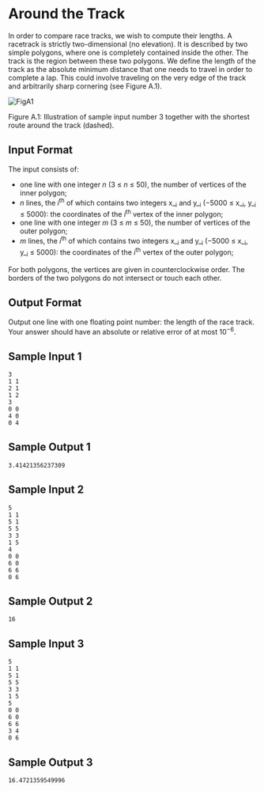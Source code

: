 # Around the Track

In order to compare race tracks, we wish to compute their lengths. A racetrack is strictly two-dimensional (no elevation). It is described by two simple polygons, where one is completely contained inside the other. The track is the region between these two polygons. We define the length of the track as the absolute minimum distance that one needs to travel in order to complete a lap. This could involve traveling on the very edge of the track and arbitrarily sharp cornering (see Figure A.1).

![FigA1](https://s3.amazonaws.com/hr-challenge-images/0/1448834023-23201b5337-a0.png "Figure A1")

Figure A.1: Illustration of sample input number 3 together with the shortest route around the track (dashed).

## Input Format

The input consists of:

* one line with one integer _n_ (3 ≤ _n_ ≤ 50), the number of vertices of the inner polygon;
* _n_ lines, the _i_<sup>th</sup> of which contains two integers x_<sub>i</sub> and y_<sub>i</sub> (−5000 ≤ x_<sub>i</sub>, y_<sub>i</sub> ≤ 5000): the coordinates of the _i_<sup>th</sup> vertex of the inner polygon;
* one line with one integer _m_ (3 ≤ _m_ ≤ 50), the number of vertices of the outer polygon;
* _m_ lines, the _i_<sup>th</sup> of which contains two integers x_<sub>i</sub> and y_<sub>i</sub> (−5000 ≤ x_<sub>i</sub>, y_<sub>i</sub> ≤ 5000): the coordinates of the _i_<sup>th</sup> vertex of the outer polygon;

For both polygons, the vertices are given in counterclockwise order. The borders of the two polygons do not intersect or touch each other.

## Output Format

Output one line with one floating point number: the length of the race track. Your answer should have an absolute or relative error of at most 10<sup>−6</sup>.

## Sample Input 1

    3
	1 1
	2 1
	1 2
	3
	0 0
	4 0
	0 4

## Sample Output 1

    3.41421356237309

## Sample Input 2

    5
	1 1
	5 1
	5 5
	3 3
	1 5
	4
	0 0
	6 0
	6 6
	0 6

## Sample Output 2

    16

## Sample Input 3

    5
	1 1
	5 1
	5 5
	3 3
	1 5
	5
	0 0
	6 0
	6 6
	3 4
	0 6

## Sample Output 3

    16.4721359549996
